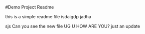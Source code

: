 #Demo Project Readme

this is a simple readme file
isdaigdp
jadha

sjs
Can you see the new file
UG
U
HOW ARE YOU?
just an update